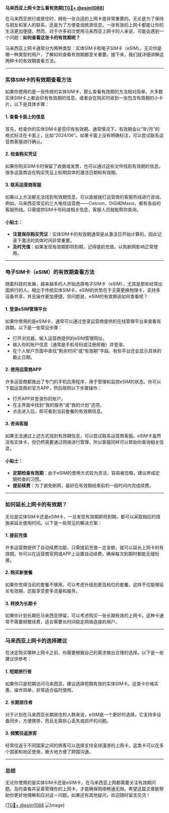 **马来西亚上网卡怎么看有效期[[TG💪+ @esim1088](https://t.me/s/esim1088)]**

在马来西亚旅行或居住时，拥有一张合适的上网卡是非常重要的。无论是为了保持与朋友和家人的联系，还是为了方便查询旅游信息，一张有效的上网卡都能让你的生活更加便捷。然而，对于许多初次使用马来西亚上网卡的人来说，可能会遇到一个问题：**如何查看这张卡的有效期呢？**

马来西亚上网卡通常分为两种类型：实体SIM卡和电子SIM卡（eSIM）。无论你是哪一种类型的用户，了解如何查看有效期都至关重要。接下来，我们就详细讲解这两种卡的有效期查看方法。

---

### 实体SIM卡的有效期查看方法

如果你使用的是一张传统的实体SIM卡，那么查看有效期的方法相对简单。大多数实体SIM卡上都会印有有效期的信息，或者会在购买时收到一张包含有效期的小卡片。以下是具体步骤：

#### 1. 查看卡面上的信息
首先，检查你的实体SIM卡是否印有有效期。通常情况下，有效期会以“年/月”的格式标注在卡面上，比如“2024/06”。如果卡面上没有明确标注，可以尝试联系运营商客服进行确认。

#### 2. 检查购买凭证
如果你购买SIM卡时保留了收据或发票，也可以通过这些文件找到有效期的信息。很多运营商会在购买凭证上标明具体的激活日期和有效期。

#### 3. 联系运营商客服
如果以上方法都无法找到有效期信息，可以直接拨打运营商的客服热线进行咨询。例如，马来西亚常见的三大电信运营商——Celcom、DiGi和Maxis，都有各自的客服热线。只需提供SIM卡号码或相关信息，客服人员就能帮你查询。

#### 小贴士：
- **注意保存购买凭证**：实体SIM卡的有效期通常是从激活日开始计算的，因此记录下激活的具体时间非常重要。
- **及时充值**：如果发现有效期即将到期，记得提前充值，以免断网影响正常使用。

---

### 电子SIM卡（eSIM）的有效期查看方法

随着科技的发展，越来越多的人开始选择电子SIM卡（eSIM），尤其是那些经常出国旅行的人。相比于传统实体SIM卡，eSIM的优势在于无需更换物理卡，支持多设备共享，并且操作更加便捷。但问题是，eSIM的有效期该如何查看呢？

#### 1. 登录eSIM管理平台
如果你使用的是eSIM卡，通常可以通过登录运营商提供的在线管理平台来查看有效期。以下是一些常见步骤：

- 打开浏览器，输入运营商提供的eSIM管理网址。
- 输入你的账户信息（通常是手机号码或注册邮箱）并登录。
- 在个人账户页面中查找“剩余时间”或“有效期”字段。有些平台还会显示具体的截止日期。

#### 2. 使用运营商APP
许多运营商都推出了专门的手机应用程序，用于管理和监控eSIM的状态。你可以下载运营商的官方APP，然后按照以下步骤操作：

- 打开APP并登录你的账户。
- 在主界面中找到“我的服务”或“我的计划”选项。
- 点击进入后，即可看到当前套餐的有效期信息。

#### 3. 咨询客服
如果无法通过上述方式找到有效期信息，可以尝试联系运营商客服。eSIM卡虽然没有实体卡，但仍然需要通过网络进行管理，所以客服同样可以帮助你查询相关信息。

#### 小贴士：
- **定期检查有效期**：由于eSIM的使用方式较为灵活，容易被忽略，建议养成定期检查的习惯。
- **提前续费**：为了避免断网，最好在有效期结束前的一段时间内完成续费。

---

### 如何延长上网卡的有效期？

无论是实体SIM卡还是eSIM卡，一旦发现有效期即将到期，都可以采取相应的措施来延长使用时间。以下是一些常见的解决方案：

#### 1. 提前充值
许多运营商提供了自动续费功能，只需提前充值一定金额，就可以延长上网卡的有效期。你可以在运营商官网或APP上设置自动续费，确保每次到期时都能无缝衔接。

#### 2. 购买新套餐
如果你觉得当前的套餐不够用，可以考虑升级到更高档位的套餐。这样不仅能够延长有效期，还能享受更多流量和服务。

#### 3. 转换为长期卡
如果你计划长期在马来西亚停留，可以考虑购买一张长期有效的上网卡。这种卡通常不需要频繁续费，适合需要长时间稳定网络连接的用户。

---

### 马来西亚上网卡的选择建议

在决定购买哪种上网卡之前，你需要根据自己的需求做出合理的选择。以下是一些建议供参考：

#### 1. 短期旅行者
如果你只是短期访问马来西亚，建议选择短期有效的实体SIM卡。这类卡价格实惠，操作简单，非常适合临时使用。

#### 2. 长期居住者
对于计划在马来西亚长期居住的人群来说，eSIM是一个更好的选择。它支持多设备同步，方便携带，而且无需担心丢失或损坏的问题。

#### 3. 频繁往返旅客
经常往返于不同国家之间的旅客可以选择支持全球漫游的上网卡。这类卡可以在多个国家和地区使用，极大地方便了跨国沟通。

---

### 总结

无论你使用的是实体SIM卡还是eSIM卡，在马来西亚上网都需要关注有效期问题。及时查看并妥善管理你的上网卡，才能确保网络畅通无阻。希望这篇文章能帮助你更好地理解和应对这一问题。如果还有其他疑问，欢迎随时留言交流！

[[TG💪+ @esim1088](https://t.me/s/esim1088) ![Image](https://i.postimg.cc/4NQfJmqS/Snipaste-2025-05-13-00-14-12.png)]